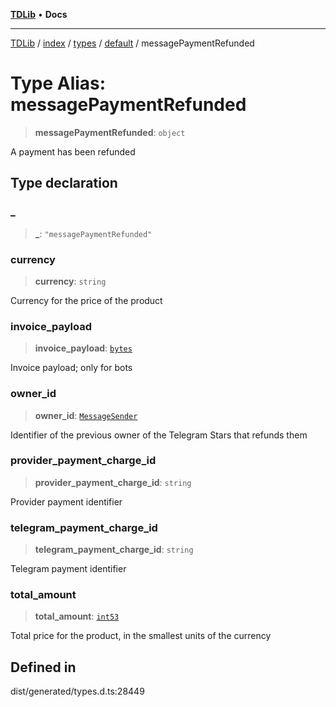 [**TDLib**](../../../../../../README.md) • **Docs**

***

[TDLib](../../../../../../modules.md) / [index](../../../../../README.md) / [types](../../../README.md) / [default](../README.md) / messagePaymentRefunded

# Type Alias: messagePaymentRefunded

> **messagePaymentRefunded**: `object`

A payment has been refunded

## Type declaration

### \_

> **\_**: `"messagePaymentRefunded"`

### currency

> **currency**: `string`

Currency for the price of the product

### invoice\_payload

> **invoice\_payload**: [`bytes`](bytes.md)

Invoice payload; only for bots

### owner\_id

> **owner\_id**: [`MessageSender`](MessageSender.md)

Identifier of the previous owner of the Telegram Stars that refunds them

### provider\_payment\_charge\_id

> **provider\_payment\_charge\_id**: `string`

Provider payment identifier

### telegram\_payment\_charge\_id

> **telegram\_payment\_charge\_id**: `string`

Telegram payment identifier

### total\_amount

> **total\_amount**: [`int53`](int53.md)

Total price for the product, in the smallest units of the currency

## Defined in

dist/generated/types.d.ts:28449
